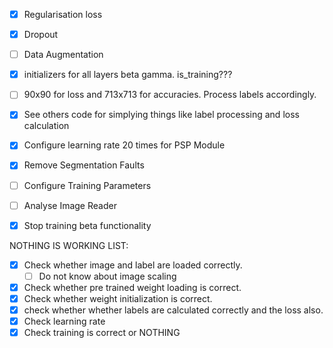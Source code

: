- [x] Regularisation loss
- [x] Dropout
- [ ] Data Augmentation


- [x] initializers for all layers beta gamma. is_training???
- [ ] 90x90 for loss and 713x713 for accuracies. Process labels accordingly.
- [x] See others code for simplying things like label processing and loss calculation
- [x] Configure learning rate 20 times for PSP Module
- [x] Remove Segmentation Faults
- [ ] Configure Training Parameters
- [ ] Analyse Image Reader



- [x] Stop training beta functionality


NOTHING IS WORKING LIST:
- [x] Check whether image and label are loaded correctly.
    - [ ] Do not know about image scaling
- [x] Check whether pre trained weight loading is correct.
- [x] Check whether weight initialization is correct.
- [x] check whether whether labels are calculated correctly and the loss also.
- [x] Check learning rate
- [x] Check training is correct or NOTHING
